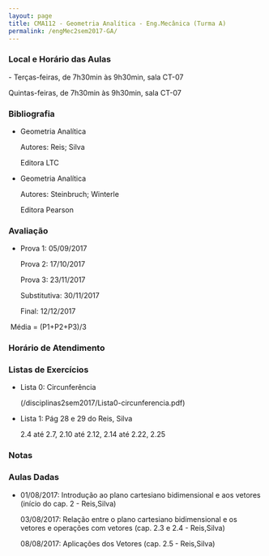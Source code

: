 ```yaml
---
layout: page
title: CMA112 - Geometria Analítica - Eng.Mecânica (Turma A)
permalink: /engMec2sem2017-GA/
---
```


<h3>Local e Horário das Aulas</h3>
- Terças-feiras, de 7h30min às 9h30min, sala CT-07

  Quintas-feiras, de 7h30min às 9h30min, sala CT-07

<h3>Bibliografia</h3>

- Geometria Analítica
	
  Autores: Reis; Silva
  
  Editora LTC
  
- Geometria Analítica

  Autores: Steinbruch; Winterle

  Editora Pearson

<h3>Avaliação</h3>

- Prova 1: 05/09/2017
  
  Prova 2: 17/10/2017
  
  Prova 3: 23/11/2017
  
  Substitutiva: 30/11/2017
  
  Final: 12/12/2017
  
  Média = (P1+P2+P3)/3

<h3>Horário de Atendimento</h3>

<h3>Listas de Exercícios</h3>

- Lista 0: Circunferência

  (/disciplinas2sem2017/Lista0-circunferencia.pdf)

- Lista 1: Pág 28 e 29 do Reis, Silva

  2.4 até 2.7, 2.10 até 2.12, 2.14 até 2.22, 2.25

<h3>Notas</h3>

<h3>Aulas Dadas</h3>

- 01/08/2017: Introdução ao plano cartesiano bidimensional e aos vetores (início do cap. 2 - Reis,Silva)

  03/08/2017: Relação entre o plano cartesiano bidimensional e os vetores e operações com vetores (cap. 2.3 e 2.4 - Reis,Silva)
  
  08/08/2017: Aplicações dos Vetores (cap. 2.5 - Reis,Silva)
